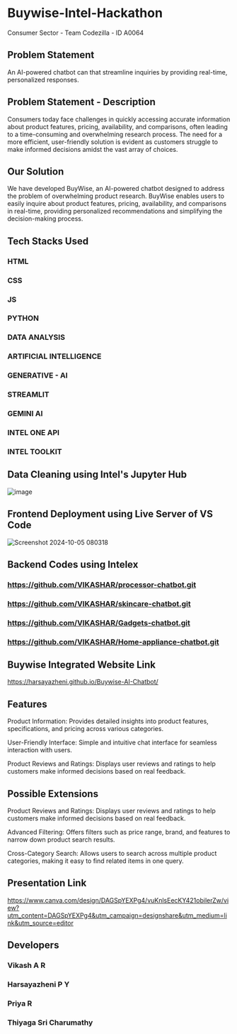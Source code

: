 # Buywise-Intel-Hackathon
Consumer Sector - Team Codezilla - ID A0064

## Problem Statement
An AI-powered chatbot can that streamline inquiries by providing real-time, personalized responses.

## Problem Statement - Description
Consumers today face challenges in quickly accessing accurate information about product features, pricing, availability, and comparisons, often leading to a time-consuming and overwhelming research process. The need for a more efficient, user-friendly solution is evident as customers struggle to make informed decisions amidst the vast array of choices. 

## Our Solution
We have developed BuyWise, an AI-powered chatbot designed to address the problem of overwhelming product research. BuyWise enables users to easily inquire about product features, pricing, availability, and comparisons in real-time, providing personalized recommendations and simplifying the decision-making process.

## Tech Stacks Used
### HTML
### CSS
### JS
### PYTHON
### DATA ANALYSIS
### ARTIFICIAL INTELLIGENCE
### GENERATIVE - AI
### STREAMLIT
### GEMINI AI
### INTEL ONE API
### INTEL TOOLKIT


## Data Cleaning using Intel's Jupyter Hub
![image](https://github.com/user-attachments/assets/a57bbc46-6b9a-4349-8739-947640df7ae2)

## Frontend Deployment using Live Server of VS Code
![Screenshot 2024-10-05 080318](https://github.com/user-attachments/assets/c5d05895-0abb-46a8-adbf-9b04dbaf58b6)

## Backend Codes using Intelex
### https://github.com/VIKASHAR/processor-chatbot.git
### https://github.com/VIKASHAR/skincare-chatbot.git
### https://github.com/VIKASHAR/Gadgets-chatbot.git
### https://github.com/VIKASHAR/Home-appliance-chatbot.git

## Buywise Integrated Website Link
https://harsayazheni.github.io/Buywise-AI-Chatbot/

## Features
Product Information: 
Provides detailed insights into product features, specifications, and pricing across various categories.

User-Friendly Interface: 
Simple and intuitive chat interface for seamless interaction with users.

Product Reviews and Ratings: 
Displays user reviews and ratings to help customers make informed decisions based on real feedback.

## Possible Extensions
Product Reviews and Ratings: 
Displays user reviews and ratings to help customers make informed decisions based on real feedback.

Advanced Filtering: 
Offers filters such as price range, brand, and features to narrow down product search results.

Cross-Category Search: 
Allows users to search across multiple product categories, making it easy to find related items in one query.


## Presentation Link
https://www.canva.com/design/DAGSpYEXPg4/vuKnlsEecKY421obilerZw/view?utm_content=DAGSpYEXPg4&utm_campaign=designshare&utm_medium=link&utm_source=editor

## Developers
### Vikash A R
### Harsayazheni P Y
### Priya R
### Thiyaga Sri Charumathy
